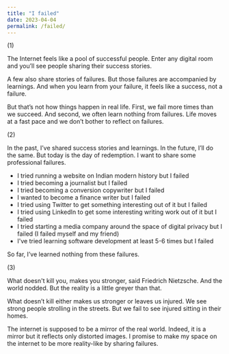 ```yaml
---
title: "I failed"
date: 2023-04-04
permalink: /failed/
---
```


(1)

The Internet feels like a pool of successful people. Enter any digital room and you’ll see people sharing their success stories. 

A few also share stories of failures. But those failures are accompanied by learnings. And when you learn from your failure, it feels like a success, not a failure.

But that’s not how things happen in real life. First, we fail more times than we succeed. And second, we often learn nothing from failures. Life moves at a fast pace and we don’t bother to reflect on failures. 

(2)

In the past, I’ve shared success stories and learnings. In the future, I’ll do the same. But today is the day of redemption. I want to share some professional failures. 

* I tried running a website on Indian modern history but I failed
* I tried becoming a journalist but I failed
* I tried becoming a conversion copywriter but I failed
* I wanted to become a finance writer but I failed
* I tried using Twitter to get something interesting out of it but I failed
* I tried using LinkedIn to get some interesting writing work out of it but I failed
* I tried starting a media company around the space of digital privacy but I failed (I failed myself and my friend)
* I've tried learning software development at least 5-6 times but I failed

So far, I’ve learned nothing from these failures. 

(3)

What doesn't kill you, makes you stronger, said Friedrich Nietzsche. And the world nodded. But the reality is a little greyer than that. 

What doesn’t kill either makes us stronger or leaves us injured. We see strong people strolling in the streets. But we fail to see injured sitting in their homes.

The internet is supposed to be a mirror of the real world. Indeed, it is a mirror but it reflects only distorted images. I promise to make my space on the internet to be more reality-like by sharing failures.